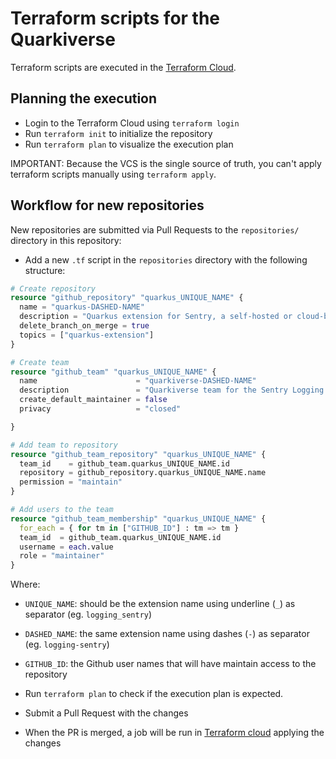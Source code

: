 # Terraform scripts for the Quarkiverse

Terraform scripts are executed in the [Terraform Cloud]( https://app.terraform.io/app/quarkiverse/workspaces/quarkiverse-devops).


## Planning the execution

- Login to the Terraform Cloud using `terraform login`
- Run `terraform init` to initialize the repository
- Run `terraform plan` to visualize the execution plan


IMPORTANT: Because the VCS is the single source of truth, you can't apply terraform scripts manually using `terraform apply`. 

## Workflow for new repositories

New repositories are submitted via Pull Requests to the `repositories/` directory in this repository:

- Add a new `.tf` script in the `repositories` directory with the following structure: 

```terraform
# Create repository
resource "github_repository" "quarkus_UNIQUE_NAME" {
  name = "quarkus-DASHED-NAME"
  description = "Quarkus extension for Sentry, a self-hosted or cloud-based error monitoring solution"
  delete_branch_on_merge = true
  topics = ["quarkus-extension"]
}

# Create team
resource "github_team" "quarkus_UNIQUE_NAME" {
  name                      = "quarkiverse-DASHED-NAME"
  description               = "Quarkiverse team for the Sentry Logging extension"
  create_default_maintainer = false
  privacy                   = "closed"

}

# Add team to repository
resource "github_team_repository" "quarkus_UNIQUE_NAME" {
  team_id    = github_team.quarkus_UNIQUE_NAME.id
  repository = github_repository.quarkus_UNIQUE_NAME.name
  permission = "maintain"
}

# Add users to the team
resource "github_team_membership" "quarkus_UNIQUE_NAME" {
  for_each = { for tm in ["GITHUB_ID"] : tm => tm }
  team_id  = github_team.quarkus_UNIQUE_NAME.id
  username = each.value
  role = "maintainer"
}
```

Where:

- `UNIQUE_NAME`: should be the extension name using underline (`_`) as separator (eg. `logging_sentry`)
- `DASHED_NAME`: the same extension name using dashes (`-`) as separator (eg. `logging-sentry`)
- `GITHUB_ID`: the Github user names that will have maintain access to the repository

- Run `terraform plan` to check if the execution plan is expected.
- Submit a Pull Request with the changes
- When the PR is merged, a job will be run in [Terraform cloud](https://app.terraform.io/app/quarkiverse/workspaces/quarkiverse-devops/runs) applying the changes
